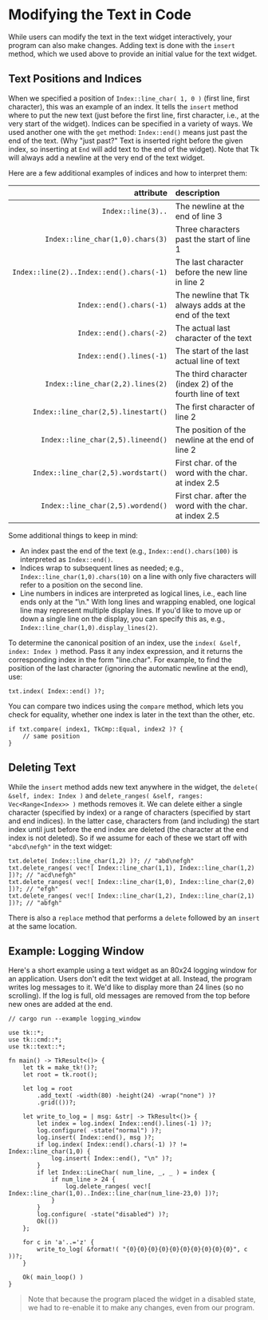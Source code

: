 # Modifying the Text in Code

While users can modify the text in the text widget interactively, your program
can also make changes. Adding text is done with the `insert` method, which we
used above to provide an initial value for the text widget.

## Text Positions and Indices

When we specified a position of `Index::line_char( 1, 0 )` (first
line, first character), this was an example of an index. It tells the `insert`
method where to put the new text (just before the first line, first character,
i.e., at the very start of the widget). Indices can be specified in a variety of
ways. We used another one with the `get` method: `Index::end()` means just
past the end of the text. (Why "just past?" Text is inserted right before the
given index, so inserting at `End` will add text to the end of the widget). Note
that Tk will always add a newline at the very end of the text widget.

Here are a few additional examples of indices and how to interpret them:

|attribute|description|
|--------:|:----------|
|`Index::line(3)..`|The newline at the end of line 3|
|`Index::line_char(1,0).chars(3)`|Three characters past the start of line 1|
|`Index::line(2)..Index::end().chars(-1)`|The last character before the new line in line 2|
|`Index::end().chars(-1)`|The newline that Tk always adds at the end of the text|
|`Index::end().chars(-2)`|The actual last character of the text|
|`Index::end().lines(-1)`|The start of the last actual line of text|
|`Index::line_char(2,2).lines(2)`|The third character (index 2) of the fourth line of text|
|`Index::line_char(2,5).linestart()`|The first character of line 2|
|`Index::line_char(2,5).lineend()`|The position of the newline at the end of line 2|
|`Index::line_char(2,5).wordstart()`|First char. of the word with the char. at index 2.5|
|`Index::line_char(2,5).wordend()`|First char. after the word with the char. at index 2.5|

Some additional things to keep in mind:

* An index past the end of the text (e.g., `Index::end().chars(100)` is
  interpreted as `Index::end()`.
* Indices wrap to subsequent lines as needed; e.g.,
  `Index::line_char(1,0).chars(10)` on a line with only five characters will
  refer to a position on the second line.
* Line numbers in indices are interpreted as logical lines, i.e., each line ends
  only at the "\n." With long lines and wrapping enabled, one logical line may
  represent multiple display lines. If you'd like to move up or down a single
  line on the display, you can specify this as, e.g.,
  `Index::line_char(1,0).display_lines(2)`.

To determine the canonical position of an index, use the
`index( &self, index: Index )` method. Pass it any index expression, and it
returns the corresponding index in the form "line.char". For example, to find
the position of the last character (ignoring the automatic newline at the end),
use:

```rust,no_run
txt.index( Index::end() )?;
```

You can compare two indices using the `compare` method, which lets you check for
equality, whether one index is later in the text than the other, etc.

```rust,no_run
if txt.compare( index1, TkCmp::Equal, index2 )? {
    // same position
}
```

## Deleting Text

While the `insert` method adds new text anywhere in the widget, the
`delete( &self, index: Index )` and
`delete_ranges( &self, ranges: Vec<Range<Index>> )` methods removes it. We can
delete either a single character (specified by index) or a range of characters
(specified by start and end indices). In the latter case, characters from (and
including) the start index until just before the end index are deleted (the
character at the end index is not deleted). So if we assume for each of these we
start off with `"abcd\nefgh"` in the text widget:

```rust,no_run
txt.delete( Index::line_char(1,2) )?; // "abd\nefgh"
txt.delete_ranges( vec![ Index::line_char(1,1), Index::line_char(1,2) ])?; // "acd\nefgh"
txt.delete_ranges( vec![ Index::line_char(1,0), Index::line_char(2,0) ])?; // "efgh"
txt.delete_ranges( vec![ Index::line_char(1,2), Index::line_char(2,1) ])?; // "abfgh"
```

There is also a `replace` method that performs a `delete` followed by an
`insert` at the same location.

## Example: Logging Window

Here's a short example using a text widget as an 80x24 logging window for an
application. Users don't edit the text widget at all. Instead, the program
writes log messages to it. We'd like to display more than 24 lines (so no
scrolling). If the log is full, old messages are removed from the top before new
ones are added at the end.

```rust,no_run
// cargo run --example logging_window

use tk::*;
use tk::cmd::*;
use tk::text::*;

fn main() -> TkResult<()> {
    let tk = make_tk!()?;
    let root = tk.root();

    let log = root
        .add_text( -width(80) -height(24) -wrap("none") )?
        .grid(())?;

    let write_to_log = | msg: &str| -> TkResult<()> {
        let index = log.index( Index::end().lines(-1) )?;
        log.configure( -state("normal") )?;
        log.insert( Index::end(), msg )?;
        if log.index( Index::end().chars(-1) )? != Index::line_char(1,0) {
            log.insert( Index::end(), "\n" )?;
        }
        if let Index::LineChar( num_line, _, _ ) = index {
            if num_line > 24 {
                log.delete_ranges( vec![ Index::line_char(1,0)..Index::line_char(num_line-23,0) ])?;
            }
        }
        log.configure( -state("disabled") )?;
        Ok(())
    };

    for c in 'a'..='z' {
        write_to_log( &format!( "{0}{0}{0}{0}{0}{0}{0}{0}{0}{0}", c ))?;
    }

    Ok( main_loop() )
}
```

> Note that because the program placed the widget in a disabled state, we had to
re-enable it to make any changes, even from our program.
